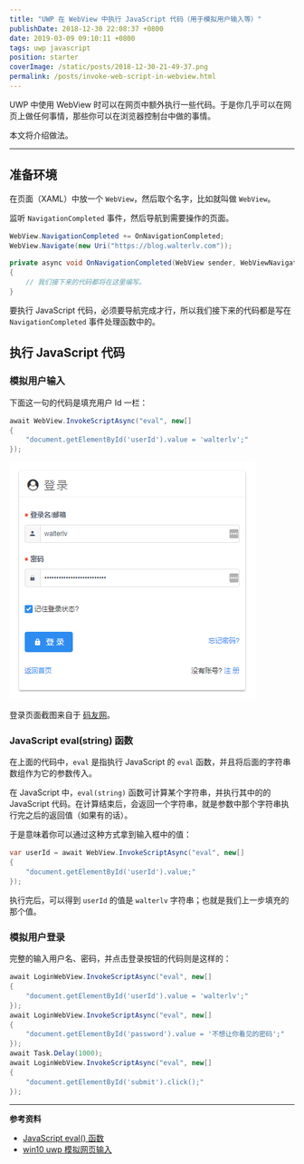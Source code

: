 ```yaml
---
title: "UWP 在 WebView 中执行 JavaScript 代码（用于模拟用户输入等）"
publishDate: 2018-12-30 22:08:37 +0800
date: 2019-03-09 09:10:11 +0800
tags: uwp javascript
position: starter
coverImage: /static/posts/2018-12-30-21-49-37.png
permalink: /posts/invoke-web-script-in-webview.html
---
```


UWP 中使用 WebView 时可以在网页中额外执行一些代码。于是你几乎可以在网页上做任何事情，那些你可以在浏览器控制台中做的事情。

本文将介绍做法。

---

<div id="toc"></div>

## 准备环境

在页面（XAML）中放一个 `WebView`，然后取个名字，比如就叫做 `WebView`。

监听 `NavigationCompleted` 事件，然后导航到需要操作的页面。

```csharp
WebView.NavigationCompleted += OnNavigationCompleted;
WebView.Navigate(new Uri("https://blog.walterlv.com"));
```

```csharp
private async void OnNavigationCompleted(WebView sender, WebViewNavigationCompletedEventArgs e)
{
    // 我们接下来的代码都将在这里编写。
}
```

要执行 JavaScript 代码，必须要导航完成才行，所以我们接下来的代码都是写在 `NavigationCompleted` 事件处理函数中的。

## 执行 JavaScript 代码

### 模拟用户输入

下面这一句的代码是填充用户 Id 一栏：

```csharp
await WebView.InvokeScriptAsync("eval", new[]
{
    "document.getElementById('userId').value = 'walterlv';"
});
```

![登录页面](/static/posts/2018-12-30-21-49-37.png)

登录页面截图来自于 [码友网](https://codedefault.com/)。

### JavaScript eval(string) 函数

在上面的代码中，`eval` 是指执行 JavaScript 的 `eval` 函数，并且将后面的字符串数组作为它的参数传入。

在 JavaScript 中，`eval(string)` 函数可计算某个字符串，并执行其中的的 JavaScript 代码。在计算结束后，会返回一个字符串，就是参数中那个字符串执行完之后的返回值（如果有的话）。

于是意味着你可以通过这种方式拿到输入框中的值：

```csharp
var userId = await WebView.InvokeScriptAsync("eval", new[]
{
    "document.getElementById('userId').value;"
});
```

执行完后，可以得到 `userId` 的值是 `walterlv` 字符串；也就是我们上一步填充的那个值。

### 模拟用户登录

完整的输入用户名、密码，并点击登录按钮的代码则是这样的：

```csharp
await LoginWebView.InvokeScriptAsync("eval", new[]
{
    "document.getElementById('userId').value = 'walterlv';"
});
await LoginWebView.InvokeScriptAsync("eval", new[]
{
    "document.getElementById('password').value = '不想让你看见的密码';"
});
await Task.Delay(1000);
await LoginWebView.InvokeScriptAsync("eval", new[]
{
    "document.getElementById('submit').click();"
});
```

---

**参考资料**

- [JavaScript eval() 函数](http://www.w3school.com.cn/js/jsref_eval.asp)
- [win10 uwp 模拟网页输入](https://blog.lindexi.com/post/win10-uwp-%E6%A8%A1%E6%8B%9F%E7%BD%91%E9%A1%B5%E8%BE%93%E5%85%A5.html)


